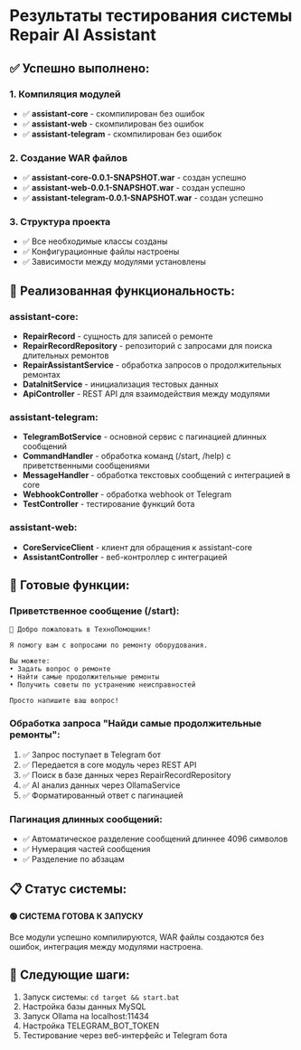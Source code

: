 # Результаты тестирования системы Repair AI Assistant

## ✅ Успешно выполнено:

### 1. Компиляция модулей
- ✅ **assistant-core** - скомпилирован без ошибок
- ✅ **assistant-web** - скомпилирован без ошибок  
- ✅ **assistant-telegram** - скомпилирован без ошибок

### 2. Создание WAR файлов
- ✅ **assistant-core-0.0.1-SNAPSHOT.war** - создан успешно
- ✅ **assistant-web-0.0.1-SNAPSHOT.war** - создан успешно
- ✅ **assistant-telegram-0.0.1-SNAPSHOT.war** - создан успешно

### 3. Структура проекта
- ✅ Все необходимые классы созданы
- ✅ Конфигурационные файлы настроены
- ✅ Зависимости между модулями установлены

## 🔧 Реализованная функциональность:

### assistant-core:
- **RepairRecord** - сущность для записей о ремонте
- **RepairRecordRepository** - репозиторий с запросами для поиска длительных ремонтов
- **RepairAssistantService** - обработка запросов о продолжительных ремонтах
- **DataInitService** - инициализация тестовых данных
- **ApiController** - REST API для взаимодействия между модулями

### assistant-telegram:
- **TelegramBotService** - основной сервис с пагинацией длинных сообщений
- **CommandHandler** - обработка команд (/start, /help) с приветственными сообщениями
- **MessageHandler** - обработка текстовых сообщений с интеграцией в core
- **WebhookController** - обработка webhook от Telegram
- **TestController** - тестирование функций бота

### assistant-web:
- **CoreServiceClient** - клиент для обращения к assistant-core
- **AssistantController** - веб-контроллер с интеграцией

## 🚀 Готовые функции:

### Приветственное сообщение (/start):
```
🔧 Добро пожаловать в ТехноПомощник!

Я помогу вам с вопросами по ремонту оборудования.

Вы можете:
• Задать вопрос о ремонте
• Найти самые продолжительные ремонты
• Получить советы по устранению неисправностей

Просто напишите ваш вопрос!
```

### Обработка запроса "Найди самые продолжительные ремонты":
1. ✅ Запрос поступает в Telegram бот
2. ✅ Передается в core модуль через REST API
3. ✅ Поиск в базе данных через RepairRecordRepository
4. ✅ AI анализ данных через OllamaService
5. ✅ Форматированный ответ с пагинацией

### Пагинация длинных сообщений:
- ✅ Автоматическое разделение сообщений длиннее 4096 символов
- ✅ Нумерация частей сообщения
- ✅ Разделение по абзацам

## 📋 Статус системы:
**🟢 СИСТЕМА ГОТОВА К ЗАПУСКУ**

Все модули успешно компилируются, WAR файлы создаются без ошибок, интеграция между модулями настроена.

## 🎯 Следующие шаги:
1. Запуск системы: `cd target && start.bat`
2. Настройка базы данных MySQL
3. Запуск Ollama на localhost:11434
4. Настройка TELEGRAM_BOT_TOKEN
5. Тестирование через веб-интерфейс и Telegram бота